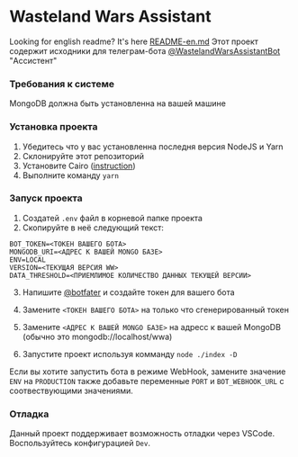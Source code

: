 # Wasteland Wars Assistant
Looking for english readme? It's here [README-en.md](https://github.com/eko24ive/wasteland-wars-assistant-bot/blob/master/README_en.md)
Этот проект содержит исходники для телеграм-бота [@WastelandWarsAssistantBot](https://t.me/WastelandWarsAssistantBot) "Ассистент"

### Требования к системе
MongoDB должна быть установленна на вашей машине

### Установка проекта
1. Убедитесь что у вас установленна последня версия NodeJS и Yarn
2. Склонируйте этот репозиторий
3. Установите Cairo ([instruction](https://github.com/Automattic/node-canvas#compiling))
4. Выполните команду `yarn`

### Запуск проекта
1. Создатей `.env` файл в корневой папке проекта
2. Скопируйте в неё следующий текст:
```
BOT_TOKEN=<ТОКЕН ВАШЕГО БОТА>
MONGODB_URI=<АДРЕС К ВАШЕЙ MONGO БАЗЕ>
ENV=LOCAL
VERSION=<ТЕКУЩАЯ ВЕРСИЯ WW>
DATA_THRESHOLD=<ПРИЕМЛИМОЕ КОЛИЧЕСТВО ДАННЫХ ТЕКУЩЕЙ ВЕРСИИ>
```
3. Напишите [@botfater](https://t.me/botfather/) и создайте токен для вашего бота
4. Замените `<ТОКЕН ВАШЕГО БОТА>` на только что сгенерированный токен
5. Замените `<АДРЕС К ВАШЕЙ MONGO БАЗЕ>` на адресс к вашей MongoDB (обычно это mongodb://localhost/wwa)

6. Запустите проект используя комманду `node ./index -D`

Если вы хотите запустить бота в режиме WebHook, замените значение `ENV` на `PRODUCTION` также добавьте переменные `PORT` и `BOT_WEBHOOK_URL` с соотвествующими значениями.

### Отладка
Данный проект поддерживает возможность отладки через VSCode. Воспользуйтесь конфигурацией `Dev`.
